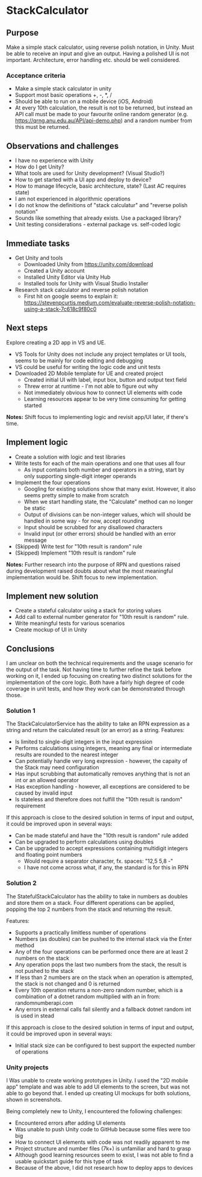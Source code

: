 # StackCalculator

## Purpose
Make a simple stack calculator, using reverse polish notation, in Unity. Must be able to receive an input and give an output. Having a polished UI is not important. Architecture, error handling etc. should be well considered. 

### Acceptance criteria
- Make a simple stack calculator in unity 
- Support most basic operations +, -, *, /
- Should be able to run on a mobile device (iOS, Android)
- At every 10th calculation, the result is not to be returned, but instead an API call must be made to your favourite online random generator (e.g. https://qrng.anu.edu.au/API/api-demo.php) and a random number from this must be returned.

## Observations and challenges
- I have no experience with Unity
- How do I get Unity?
- What tools are used for Unity development? (Visual Studio?)
- How to get started with a UI app and deploy to device?
- How to manage lifecycle, basic architecture, state? (Last AC requires state)
- I am not experienced in algorithmic operations
- I do not know the definitions of "stack calculatur" and "reverse polish notation"
- Sounds like something that already exists. Use a packaged library?
- Unit testing considerations - external package vs. self-coded logic

## Immediate tasks
- Get Unity and tools
  - Downloaded Unity from https://unity.com/download
  - Created a Unity account
  - Installed Unity Editor via Unity Hub
  - Installed tools for Unity with Visual Studio Installer
- Research stack calculator and reverse polish notation
  - First hit on google seems to explain it: https://stevenpcurtis.medium.com/evaluate-reverse-polish-notation-using-a-stack-7c618c9f80c0

## Next steps
Explore creating a 2D app in VS and UE.
- VS Tools for Unity does not include any project templates or UI tools, seems to be mainly for code editing and debugging
- VS could be useful for writing the logic code and unit tests
- Downloaded 2D Mobile template for UE and created project
  - Created initial UI with label, input box, button and output text field
  - Threw error at runtime - I'm not able to figure out why
  - Not immediately obvious how to connect UI elements with code
  - Learning resources appear to be very time consuming for getting started
  
**Notes:** Shift focus to implementing logic and revisit app/UI later, if there's time.

## Implement logic
- Create a solution with logic and test libraries
- Write tests for each of the main operations and one that uses all four
  - As input contains both number and operators in a string, start by only supporting single-digit integer operands
- Implement the four operations
  - Googling for existing solutions show that many exist. However, it also seems pretty simple to make from scratch
  - When we start handling state, the "Calculate" method can no longer be static
  - Output of divisions can be non-integer values, which will should be handled in some way - for now, accept rounding
  - Input should be scrubbed for any disallowed characters
  - Invalid input (or other errors) should be handled with an error message
- (Skipped) Write test for "10th result is random" rule
- (Skipped) Implement "10th result is random" rule

**Notes:** Further research into the purpose of RPN and questions raised during development raised doubts about what the most meaningful implementation would be. Shift focus to new implementation.

## Implement new solution
- Create a stateful calculator using a stack for storing values
- Add call to external number generator for "10th result is random" rule.
- Write meaningful tests for various scenarios
- Create mockup of UI in Unity

## Conclusions
I am unclear on both the technical requirements and the usage scenario for the output of the task. Not having time to further refine the task before working on it, I ended up focusing on creating two distinct solutions for the implementation of the core logic. Both have a fairly high degree of code coverage in unit tests, and how they work can be demonstrated through those.

### Solution 1
The StackCalculatorService has the ability to take an RPN expression as a string and return the calculated result (or an error) as a string. Features:
- Is limited to single-digit integers in the input expression
- Performs calculations using integers, meaning any final or intermediate results are rounded to the nearest integer
- Can potentially handle very long expression - however, the capaity of the Stack may need configuration
- Has input scrubbing that automatically removes anything that is not an int or an allowed operator
- Has exception handling - however, all exceptions are considered to be caused by invalid input
- Is stateless and therefore does not fulfill the "10th result is random" requirement

If this approach is close to the desired solution in terms of input and output, it could be improved upon in several ways:
- Can be made stateful and have the "10th result is random" rule added
- Can be upgraded to perform calculations using doubles
- Can be upgraded to accept expressions containing multidigit integers and floating point numbers
  - Would require a separator character, fx. spaces: "12,5 5,8 -"
  - I have not come across what, if any, the standard is for this in RPN

### Solution 2
The StatefulStackCalculator has the ability to take in numbers as doubles and store them on a stack. Four different operations can be applied, popping the top 2 numbers from the stack and returning the result.

Features:
- Supports a practically limitless number of operations
- Numbers (as doubles) can be pushed to the internal stack via the Enter method
- Any of the four operations can be performed once there are at least 2 numbers on the stack
- Any operation pops the last two numbers from the stack, the result is not pushed to the stack
- If less than 2 numbers are on the stack when an operation is attempted, the stack is not changed and 0 is returned
- Every 10th operation returns a non-zero random number, which is a combination of a dotnet random multiplied with an in from: randomnumberapi.com
- Any errors in external calls fail silently and a fallback dotnet random int is used in stead

If this approach is close to the desired solution in terms of input and output, it could be improved upon in several ways:
- Initial stack size can be configured to best support the expected number of operations

### Unity projects
I Was unable to create working prototypes in Unity. I used the "2D mobile app" template and was able to add UI elements to the screen, but was not able to go beyond that. I ended up creating UI mockups for both solutions, shown in screenshots.

Being completely new to Unity, I encountered the following challenges:
- Encountered errors after adding UI elements
- Was unable to push Unity code to GitHub because some files were too big
- How to connect UI elements with code was not readily apparent to me
- Project structure and number files (7k+) is unfamiliar and hard to grasp
- Although good learning resources seem to exist, I was not able to find a usable quickstart guide for this type of task
- Because of the above, I did not research how to deploy apps to devices
